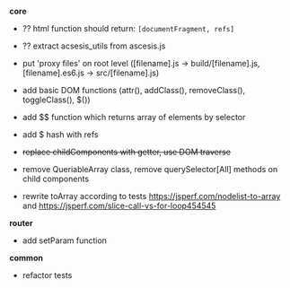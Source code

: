 **core**

* ?? html function should return: `[documentFragment, refs]`

* ?? extract acsesis_utils from ascesis.js 

* put 'proxy files' on root level ([filename].js -> build/[filename].js, [filename].es6.js -> src/[filename].js)

* add basic DOM functions (attr(), addClass(), removeClass(), toggleClass(), $())

* add $$ function which returns array of elements by selector

* add $ hash with refs

* ~~replace childComponents with getter, use DOM traverse~~

* remove QueriableArray class, remove querySelector[All] methods on child components

* rewrite toArray according to tests https://jsperf.com/nodelist-to-array and https://jsperf.com/slice-call-vs-for-loop454545

**router**

* add setParam function

**common**

* refactor tests
